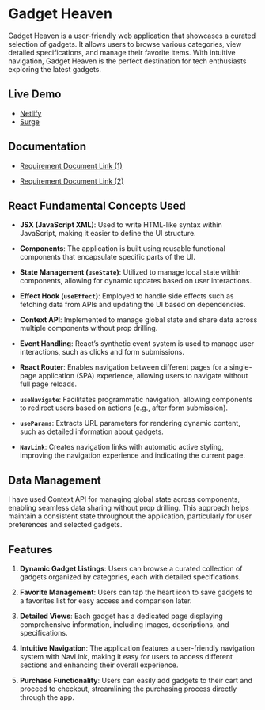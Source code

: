 # Gadget Heaven

Gadget Heaven is a user-friendly web application that showcases a curated selection of gadgets. It allows users to browse various categories, view detailed specifications, and manage their favorite items. With intuitive navigation, Gadget Heaven is the perfect destination for tech enthusiasts exploring the latest gadgets.

## Live Demo

- [Netlify](https://frolicking-cobbler-ba11bc.netlify.app/)
- [Surge](https://past-nighst.surge.sh/)

## Documentation

- [Requirement Document Link (1)](https://github.com/ProgrammingHero1/B10-A8-gadget-heaven/blob/main/Batch-10_Assignment-08.pdf)

- [Requirement Document Link (2)](https://github.com/programming-hero-web-course-4/b10a8-gadget-heaven-khh-Niloy/blob/main/ReqFile.pdf)

## React Fundamental Concepts Used

- **JSX (JavaScript XML)**: Used to write HTML-like syntax within JavaScript, making it easier to define the UI structure.

- **Components**: The application is built using reusable functional components that encapsulate specific parts of the UI.

- **State Management (`useState`)**: Utilized to manage local state within components, allowing for dynamic updates based on user interactions.

- **Effect Hook (`useEffect`)**: Employed to handle side effects such as fetching data from APIs and updating the UI based on dependencies.

- **Context API**: Implemented to manage global state and share data across multiple components without prop drilling.

- **Event Handling**: React’s synthetic event system is used to manage user interactions, such as clicks and form submissions.

- **React Router**: Enables navigation between different pages for a single-page application (SPA) experience, allowing users to navigate without full page reloads.

- **`useNavigate`**: Facilitates programmatic navigation, allowing components to redirect users based on actions (e.g., after form submission).

- **`useParams`**: Extracts URL parameters for rendering dynamic content, such as detailed information about gadgets.

- **`NavLink`**: Creates navigation links with automatic active styling, improving the navigation experience and indicating the current page.

## Data Management

I have used Context API for managing global state across components, enabling seamless data sharing without prop drilling. This approach helps maintain a consistent state throughout the application, particularly for user preferences and selected gadgets.

## Features

1. **Dynamic Gadget Listings**: Users can browse a curated collection of gadgets organized by categories, each with detailed specifications.

2. **Favorite Management**: Users can tap the heart icon to save gadgets to a favorites list for easy access and comparison later.

3. **Detailed Views**: Each gadget has a dedicated page displaying comprehensive information, including images, descriptions, and specifications.

4. **Intuitive Navigation**: The application features a user-friendly navigation system with NavLink, making it easy for users to access different sections and enhancing their overall experience.

5. **Purchase Functionality**: Users can easily add gadgets to their cart and proceed to checkout, streamlining the purchasing process directly through the app.